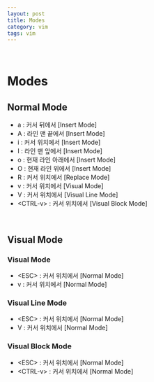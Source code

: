 ```yaml
---
layout: post
title: Modes
category: vim
tags: vim
---
```


&nbsp;

# Modes

## Normal Mode

- a : 커서 뒤에서 [Insert Mode]
- A : 라인 맨 끝에서 [Insert Mode]
- i : 커서 위치에서 [Insert Mode]
- I : 라인 맨 앞에서 [Insert Mode]
- o : 현재 라인 아래에서 [Insert Mode]
- O : 현재 라인 위에서 [Insert Mode]
- R : 커서 위치에서 [Replace Mode]
- v : 커서 위치에서 [Visual Mode]
- V : 커서 위치에서 [Visual Line Mode]
- \<CTRL-v> : 커서 위치에서 [Visual Block Mode]

&nbsp;

## Visual Mode

### Visual Mode

- \<ESC> : 커서 위치에서 [Normal Mode]
- v : 커서 위치에서 [Normal Mode]

### Visual Line Mode

- \<ESC> : 커서 위치에서 [Normal Mode]
- V : 커서 위치에서 [Normal Mode]

### Visual Block Mode

- \<ESC> : 커서 위치에서 [Normal Mode]
- \<CTRL-v> : 커서 위치에서 [Normal Mode]

